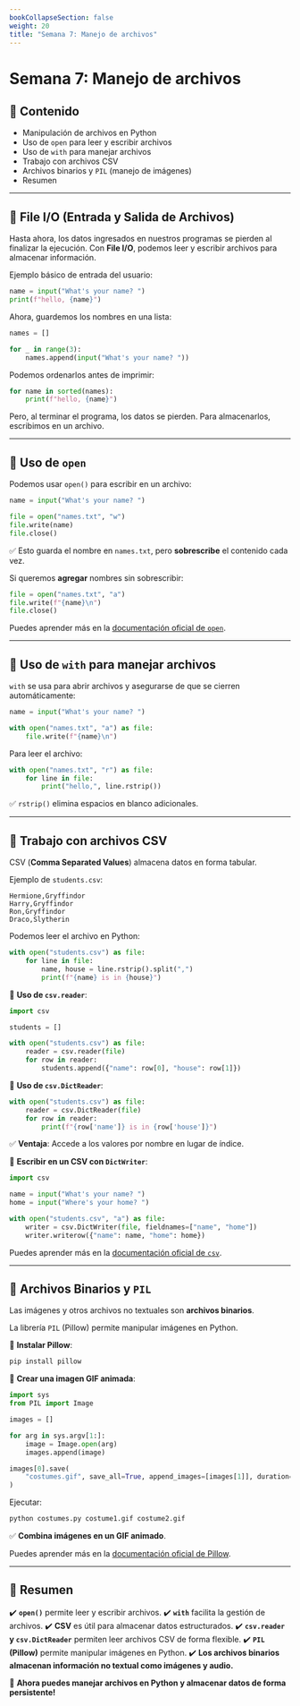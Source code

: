 ```yaml
---
bookCollapseSection: false
weight: 20
title: "Semana 7: Manejo de archivos"
---
```


# Semana 7: Manejo de archivos

## 📌 Contenido
- Manipulación de archivos en Python
- Uso de `open` para leer y escribir archivos
- Uso de `with` para manejar archivos
- Trabajo con archivos CSV
- Archivos binarios y `PIL` (manejo de imágenes)
- Resumen

---

## 🔹 File I/O (Entrada y Salida de Archivos)

Hasta ahora, los datos ingresados en nuestros programas se pierden al finalizar la ejecución. Con **File I/O**, podemos leer y escribir archivos para almacenar información.

Ejemplo básico de entrada del usuario:

```python
name = input("What's your name? ")
print(f"hello, {name}")
```

Ahora, guardemos los nombres en una lista:

```python
names = []

for _ in range(3):
    names.append(input("What's your name? "))
```

Podemos ordenarlos antes de imprimir:

```python
for name in sorted(names):
    print(f"hello, {name}")
```

Pero, al terminar el programa, los datos se pierden. Para almacenarlos, escribimos en un archivo.

---

## 🔹 Uso de `open`

Podemos usar `open()` para escribir en un archivo:

```python
name = input("What's your name? ")

file = open("names.txt", "w")
file.write(name)
file.close()
```

✅ Esto guarda el nombre en `names.txt`, pero **sobrescribe** el contenido cada vez.

Si queremos **agregar** nombres sin sobrescribir:

```python
file = open("names.txt", "a")
file.write(f"{name}\n")
file.close()
```

Puedes aprender más en la [documentación oficial de `open`](https://docs.python.org/3/library/functions.html#open).

---

## 🔹 Uso de `with` para manejar archivos

`with` se usa para abrir archivos y asegurarse de que se cierren automáticamente:

```python
name = input("What's your name? ")

with open("names.txt", "a") as file:
    file.write(f"{name}\n")
```

Para leer el archivo:

```python
with open("names.txt", "r") as file:
    for line in file:
        print("hello,", line.rstrip())
```

✅ `rstrip()` elimina espacios en blanco adicionales.

---

## 🔹 Trabajo con archivos CSV

CSV (**Comma Separated Values**) almacena datos en forma tabular.

Ejemplo de `students.csv`:
```csv
Hermione,Gryffindor
Harry,Gryffindor
Ron,Gryffindor
Draco,Slytherin
```

Podemos leer el archivo en Python:

```python
with open("students.csv") as file:
    for line in file:
        name, house = line.rstrip().split(",")
        print(f"{name} is in {house}")
```

🔹 **Uso de `csv.reader`**:

```python
import csv

students = []

with open("students.csv") as file:
    reader = csv.reader(file)
    for row in reader:
        students.append({"name": row[0], "house": row[1]})
```

🔹 **Uso de `csv.DictReader`**:

```python
with open("students.csv") as file:
    reader = csv.DictReader(file)
    for row in reader:
        print(f"{row['name']} is in {row['house']}")
```

✅ **Ventaja**: Accede a los valores por nombre en lugar de índice.

🔹 **Escribir en un CSV con `DictWriter`**:

```python
import csv

name = input("What's your name? ")
home = input("Where's your home? ")

with open("students.csv", "a") as file:
    writer = csv.DictWriter(file, fieldnames=["name", "home"])
    writer.writerow({"name": name, "home": home})
```

Puedes aprender más en la [documentación oficial de `csv`](https://docs.python.org/3/library/csv.html).

---

## 🔹 Archivos Binarios y `PIL`

Las imágenes y otros archivos no textuales son **archivos binarios**.

La librería `PIL` (Pillow) permite manipular imágenes en Python.

🔹 **Instalar Pillow**:
```sh
pip install pillow
```

🔹 **Crear una imagen GIF animada**:

```python
import sys
from PIL import Image

images = []

for arg in sys.argv[1:]:
    image = Image.open(arg)
    images.append(image)

images[0].save(
    "costumes.gif", save_all=True, append_images=[images[1]], duration=200, loop=0
)
```

Ejecutar:
```sh
python costumes.py costume1.gif costume2.gif
```

✅ **Combina imágenes en un GIF animado**.

Puedes aprender más en la [documentación oficial de Pillow](https://pillow.readthedocs.io/en/stable/).

---

## 📌 Resumen

✔️ **`open()`** permite leer y escribir archivos.
✔️ **`with`** facilita la gestión de archivos.
✔️ **CSV** es útil para almacenar datos estructurados.
✔️ **`csv.reader` y `csv.DictReader`** permiten leer archivos CSV de forma flexible.
✔️ **`PIL` (Pillow)** permite manipular imágenes en Python.
✔️ **Los archivos binarios almacenan información no textual como imágenes y audio.**

🚀 **Ahora puedes manejar archivos en Python y almacenar datos de forma persistente!**
